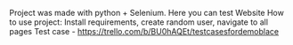 Project was made with python + Selenium.
Here you can test Website 
How to use project:
Install requirements, create random user, navigate to all pages 
Test case - https://trello.com/b/BU0hAQEt/testcasesfordemoblace
